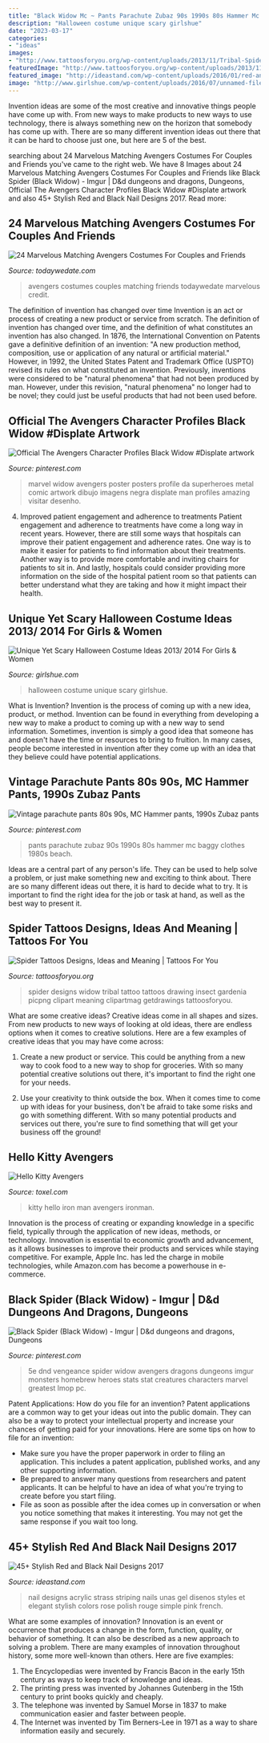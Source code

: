 ```yaml
---
title: "Black Widow Mc ~ Pants Parachute Zubaz 90s 1990s 80s Hammer Mc Baggy Clothes 1980s Beach"
description: "Halloween costume unique scary girlshue"
date: "2023-03-17"
categories:
- "ideas"
images:
- "http://www.tattoosforyou.org/wp-content/uploads/2013/11/Tribal-Spider-Tattoo-Designs.jpg"
featuredImage: "http://www.tattoosforyou.org/wp-content/uploads/2013/11/Tribal-Spider-Tattoo-Designs.jpg"
featured_image: "http://ideastand.com/wp-content/uploads/2016/01/red-and-black-nail-designs/38-red-black-nail-designs.jpg"
image: "http://www.girlshue.com/wp-content/uploads/2016/07/unnamed-file-2326.jpg"
---
```



Invention ideas are some of the most creative and innovative things people have come up with. From new ways to make products to new ways to use technology, there is always something new on the horizon that somebody has come up with. There are so many different invention ideas out there that it can be hard to choose just one, but here are 5 of the best.

	

		
searching about 24 Marvelous Matching Avengers Costumes For Couples and Friends you've came to the right web. We have 8 Images about 24 Marvelous Matching Avengers Costumes For Couples and Friends like Black Spider (Black Widow) - Imgur | D&amp;d dungeons and dragons, Dungeons, Official The Avengers Character Profiles Black Widow #Displate artwork and also 45+ Stylish Red and Black Nail Designs 2017. Read more:
		
    
## 24 Marvelous Matching Avengers Costumes For Couples And Friends

<img loading=lazy src="https://todaywedate.com/wp-content/uploads/2019/04/Matching-Avengers-costume-ideas-for-couples-and-friends-todaywedate.com-11.jpg" onerror="this.onerror=null;this.src='https://tse3.mm.bing.net/th?id=OIP.N4u0g4Ok9eXc0-MA9tZzRAHaIW&amp;pid=15.1';" alt="24 Marvelous Matching Avengers Costumes For Couples and Friends">

_Source: todaywedate.com_

>avengers costumes couples matching friends todaywedate marvelous credit. 

	

The definition of invention has changed over time
Invention is an act or process of creating a new product or service from scratch. The definition of invention has changed over time, and the definition of what constitutes an invention has also changed.  In 1876, the International Convention on Patents gave a definitive definition of an invention: "A new production method, composition, use or application of any natural or artificial material." 
However, in 1992, the United States Patent and Trademark Office (USPTO) revised its rules on what constituted an invention. Previously, inventions were considered to be "natural phenomena" that had not been produced by man. However, under this revision, "natural phenomena" no longer had to be novel; they could just be useful products that had not been used before.

    
## Official The Avengers Character Profiles Black Widow #Displate Artwork

<img loading=lazy src="https://i.pinimg.com/736x/74/93/74/749374a7a90de39808e2fe1044b32252.jpg" onerror="this.onerror=null;this.src='https://tse4.mm.bing.net/th?id=OIP.La5XXjKYBKutnbNXrd0beAHaKX&amp;pid=15.1';" alt="Official The Avengers Character Profiles Black Widow #Displate artwork">

_Source: pinterest.com_

>marvel widow avengers poster posters profile da superheroes metal comic artwork dibujo imagens negra displate man profiles amazing visitar desenho. 

	

4) Improved patient engagement and adherence to treatments
Patient engagement and adherence to treatments have come a long way in recent years. However, there are still some ways that hospitals can improve their patient engagement and adherence rates. One way is to make it easier for patients to find information about their treatments. Another way is to provide more comfortable and inviting chairs for patients to sit in. And lastly, hospitals could consider providing more information on the side of the hospital patient room so that patients can better understand what they are taking and how it might impact their health.

    
## Unique Yet Scary Halloween Costume Ideas 2013/ 2014 For Girls &amp; Women

<img loading=lazy src="http://www.girlshue.com/wp-content/uploads/2016/07/unnamed-file-2326.jpg" onerror="this.onerror=null;this.src='https://tse2.mm.bing.net/th?id=OIP.tXX3UzM9TlLB4LSFLqt5qAAAAA&amp;pid=15.1';" alt="Unique Yet Scary Halloween Costume Ideas 2013/ 2014 For Girls &amp; Women">

_Source: girlshue.com_

>halloween costume unique scary girlshue. 

	

What is Invention?
Invention is the process of coming up with a new idea, product, or method. Invention can be found in everything from developing a new way to make a product to coming up with a new way to send information. Sometimes, invention is simply a good idea that someone has and doesn't have the time or resources to bring to fruition. In many cases, people become interested in invention after they come up with an idea that they believe could have potential applications.

    
## Vintage Parachute Pants 80s 90s, MC Hammer Pants, 1990s Zubaz Pants

<img loading=lazy src="https://i.pinimg.com/736x/7b/1a/cf/7b1acf94d4d56e6e2383bccc806ee2a4.jpg" onerror="this.onerror=null;this.src='https://tse3.mm.bing.net/th?id=OIP.mQU7-r0qdvxbwtENOmHnOQHaJ4&amp;pid=15.1';" alt="Vintage parachute pants 80s 90s, MC Hammer pants, 1990s Zubaz pants">

_Source: pinterest.com_

>pants parachute zubaz 90s 1990s 80s hammer mc baggy clothes 1980s beach. 

	

Ideas are a central part of any person's life. They can be used to help solve a problem, or just make something new and exciting to think about. There are so many different ideas out there, it is hard to decide what to try. It is important to find the right idea for the job or task at hand, as well as the best way to present it.

    
## Spider Tattoos Designs, Ideas And Meaning | Tattoos For You

<img loading=lazy src="http://www.tattoosforyou.org/wp-content/uploads/2013/11/Tribal-Spider-Tattoo-Designs.jpg" onerror="this.onerror=null;this.src='https://tse2.mm.bing.net/th?id=OIP.OAjc7mxXL8-qetbdOJYBiwHaJ4&amp;pid=15.1';" alt="Spider Tattoos Designs, Ideas and Meaning | Tattoos For You">

_Source: tattoosforyou.org_

>spider designs widow tribal tattoo tattoos drawing insect gardenia picpng clipart meaning clipartmag getdrawings tattoosforyou. 

	

What are some creative ideas?
Creative ideas come in all shapes and sizes. From new products to new ways of looking at old ideas, there are endless options when it comes to creative solutions. Here are a few examples of creative ideas that you may have come across: 
1. Create a new product or service. This could be anything from a new way to cook food to a new way to shop for groceries. With so many potential creative solutions out there, it's important to find the right one for your needs. 

2. Use your creativity to think outside the box. When it comes time to come up with ideas for your business, don't be afraid to take some risks and go with something different. With so many potential products and services out there, you're sure to find something that will get your business off the ground! 


    
## Hello Kitty Avengers

<img loading=lazy src="http://www.toxel.com/wp-content/uploads/2014/09/kittyavangers11.jpg" onerror="this.onerror=null;this.src='https://tse4.mm.bing.net/th?id=OIP.Eb350XbvZNAk3sSjpATQTwHaGu&amp;pid=15.1';" alt="Hello Kitty Avengers">

_Source: toxel.com_

>kitty hello iron man avengers ironman. 

	

Innovation is the process of creating or expanding knowledge in a specific field, typically through the application of new ideas, methods, or technology. Innovation is essential to economic growth and advancement, as it allows businesses to improve their products and services while staying competitive. For example, Apple Inc. has led the charge in mobile technologies, while Amazon.com has become a powerhouse in e-commerce.

    
## Black Spider (Black Widow) - Imgur | D&amp;d Dungeons And Dragons, Dungeons

<img loading=lazy src="https://i.pinimg.com/736x/da/08/53/da08531f2b22368e043fbe464de73183.jpg" onerror="this.onerror=null;this.src='https://tse2.mm.bing.net/th?id=OIP.F81lru2H0IEZ_HEPU7lpfAHaKe&amp;pid=15.1';" alt="Black Spider (Black Widow) - Imgur | D&amp;d dungeons and dragons, Dungeons">

_Source: pinterest.com_

>5e dnd vengeance spider widow avengers dragons dungeons imgur monsters homebrew heroes stats stat creatures characters marvel greatest lmop pc. 

	

Patent Applications: How do you file for an invention?
Patent applications are a common way to get your ideas out into the public domain. They can also be a way to protect your intellectual property and increase your chances of getting paid for your innovations. Here are some tips on how to file for an invention: 
- Make sure you have the proper paperwork in order to filing an application. This includes a patent application, published works, and any other supporting information. 
- Be prepared to answer many questions from researchers and patent applicants. It can be helpful to have an idea of what you're trying to create before you start filing. 
- File as soon as possible after the idea comes up in conversation or when you notice something that makes it interesting. You may not get the same response if you wait too long.

    
## 45+ Stylish Red And Black Nail Designs 2017

<img loading=lazy src="http://ideastand.com/wp-content/uploads/2016/01/red-and-black-nail-designs/38-red-black-nail-designs.jpg" onerror="this.onerror=null;this.src='https://tse4.mm.bing.net/th?id=OIP.6WY-h75evYMHRraFlL4CEwHaLH&amp;pid=15.1';" alt="45+ Stylish Red and Black Nail Designs 2017">

_Source: ideastand.com_

>nail designs acrylic strass striping nails unas gel disenos styles et elegant stylish colors rose polish rouge simple pink french. 

	

What are some examples of innovation?
Innovation is an event or occurrence that produces a change in the form, function, quality, or behavior of something. It can also be described as a new approach to solving a problem. There are many examples of innovation throughout history, some more well-known than others. Here are five examples:
1. The Encyclopedias were invented by Francis Bacon in the early 15th century as ways to keep track of knowledge and ideas.
2. The printing press was invented by Johannes Gutenberg in the 15th century to print books quickly and cheaply.
3. The telephone was invented by Samuel Morse in 1837 to make communication easier and faster between people. 
4. The Internet was invented by Tim Berners-Lee in 1971 as a way to share information easily and securely. 

